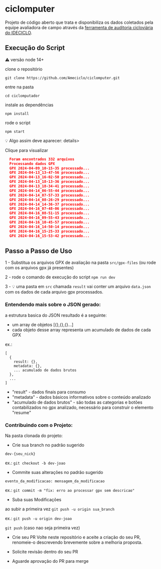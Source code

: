 # ciclomputer
Projeto de código aberto que trata e disponibiliza os dados coletados pela equipe avaliadora de campo através da [ferramenta de auditoria cicloviária do IDECICLO](https://github.com/Ameciclo/auditoria-cicloviaria).  

## Execução do Script
⚠️ versão node 14+

clone o repositório

`git clone https://github.com/Ameciclo/ciclomputer.git`

entre na pasta 

`cd ciclomputador`

instale as dependências

`npm install`

rode o script

`npm start`

💡 Algo assim deve aparecer:
details>
  <summary>Clique para visualizar</summary>
  
  
  ```json
    Foram encontrados 332 arquivos
    Processando dados GPX
    GPX 2024-04-09_10-15-35 processado...
    GPX 2024-04-13_13-47-56 processado...
    GPX 2024-04-13_16-02-50 processado...
    GPX 2024-04-13_18-13-36 processado...
    GPX 2024-04-13_18-34-41 processado...
    GPX 2024-04-14_06-55-44 processado...
    GPX 2024-04-14_07-57-33 processado...
    GPX 2024-04-14_08-26-29 processado...
    GPX 2024-04-14_14-36-37 processado...
    GPX 2024-04-16_07-48-06 processado...
    GPX 2024-04-16_08-51-15 processado...
    GPX 2024-04-16_09-55-43 processado...
    GPX 2024-04-16_10-45-57 processado...
    GPX 2024-04-16_14-50-14 processado...
    GPX 2024-04-16_15-25-33 processado...
    GPX 2024-04-16_15-53-42 processado...
  ```

## Passo a Passo de Uso

1 - Substitua os arquivos GPX de avaliação na pasta `src/gpx-files` (ou rode com os arquivos gpx já presentes)

2 - rode o comando de execução do script
`npm run dev`

3 - 💡 uma pasta em `src` chamada `result` vai conter um arquivo `data.json` com os dados de cada arquivo gpx processados. 


### Entendendo mais sobre o JSON gerado:
  a estrutura basica do JSON resultado é a seguinte:

- um array de objetos [{},{},{}...]
- cada objeto desse array representa um acumulado de dados de cada GPX

ex.:

```
[
  {
    result: {},
    metadata: {},
    ... acumulado de dados brutos
  },
  ...
]
```
- "result" - dados finais para consumo
- "metadata" - dados básicos informativos sobre o conteúdo analizado
- "acumulado de dados brutos" - são todas as categorias e botões contabilizados no gpx analizado, necessário para construir o elemento "resume"

### Contribuindo com o Projeto:
Na pasta clonada do projeto:
- Crie sua branch no padrão sugerido

`dev-{seu_nick}`

ex.: `git checkout -b dev-joao`

- Commite suas alterações no padrão sugerido

`evento_da_modificacao: mensagem_da_modificacao`

ex.: `git commit -m "fix: erro ao processar gpx sem descricao"`

- Suba suas Modificações

ao subir a primeira vez
`git push -u origin sua_branch`

ex.: `git push -u origin dev-joao`

`git push` (caso nao seja primeira vez)

- Crie seu PR
Volte neste repositório e aceite a criação do seu PR, renomeie-o descrevendo brevemente sobre a melhoria proposta.

- Solicite revisão dentro do seu PR

- Aguarde aprovação do PR para merge 
